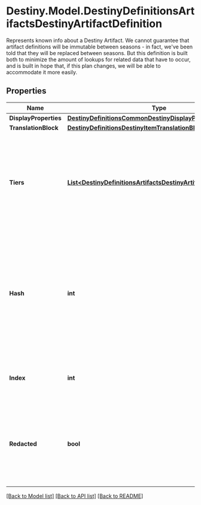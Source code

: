 # Destiny.Model.DestinyDefinitionsArtifactsDestinyArtifactDefinition
Represents known info about a Destiny Artifact.  We cannot guarantee that artifact definitions will be immutable between seasons - in fact, we've been told that they will be replaced between seasons. But this definition is built both to minimize the amount of lookups for related data that have to occur, and is built in hope that, if this plan changes, we will be able to accommodate it more easily.

## Properties

Name | Type | Description | Notes
------------ | ------------- | ------------- | -------------
**DisplayProperties** | [**DestinyDefinitionsCommonDestinyDisplayPropertiesDefinition**](DestinyDefinitionsCommonDestinyDisplayPropertiesDefinition.md) |  | [optional] 
**TranslationBlock** | [**DestinyDefinitionsDestinyItemTranslationBlockDefinition**](DestinyDefinitionsDestinyItemTranslationBlockDefinition.md) |  | [optional] 
**Tiers** | [**List&lt;DestinyDefinitionsArtifactsDestinyArtifactTierDefinition&gt;**](DestinyDefinitionsArtifactsDestinyArtifactTierDefinition.md) | Any Tier/Rank data related to this artifact, listed in display order.  Currently sourced from a Vendor, but this source is subject to change. | [optional] 
**Hash** | **int** | The unique identifier for this entity. Guaranteed to be unique for the type of entity, but not globally.  When entities refer to each other in Destiny content, it is this hash that they are referring to. | [optional] 
**Index** | **int** | The index of the entity as it was found in the investment tables. | [optional] 
**Redacted** | **bool** | If this is true, then there is an entity with this identifier/type combination, but BNet is not yet allowed to show it. Sorry! | [optional] 

[[Back to Model list]](../README.md#documentation-for-models) [[Back to API list]](../README.md#documentation-for-api-endpoints) [[Back to README]](../README.md)

